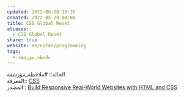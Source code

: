 ```yaml
---  
updated: 2022-06-20 19:38  
created: 2022-05-29 00:00  
title: CSS Global Reset  
aliases:  
  - CSS Global Reset  
share: true  
website: en/notes/programming  
tags:  
  - ملاحظة_مؤرشفة  
---  
```

  
  
الحالة:: #ملاحظة_مؤرشفة  
المعرفة:: [CSS](CSS)  
المصدر:: [Build Responsive Real-World Websites with HTML and CSS](Build%20Responsive%20Real-World%20Websites%20with%20HTML%20and%20CSS)  
  
